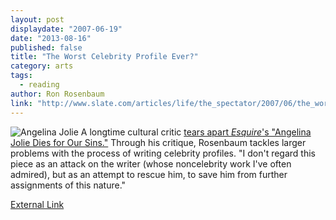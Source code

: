 ```yaml
---
layout: post
displaydate: "2007-06-19"
date: "2013-08-16"
published: false
title: "The Worst Celebrity Profile Ever?"
category: arts
tags: 
  - reading
author: Ron Rosenbaum
link: "http://www.slate.com/articles/life/the_spectator/2007/06/the_worst_celebrity_profile_ever_written.single.html"
---
```


![Angelina Jolie](http://upload.wikimedia.org/wikipedia/commons/thumb/0/0c/Angelina_Jolie_by_Gage_Skidmore.jpg/391px-Angelina_Jolie_by_Gage_Skidmore.jpg)
A longtime cultural critic [tears apart _Esquire_'s "Angelina Jolie Dies for Our Sins."](http://www.slate.com/articles/life/the_spectator/2007/06/the_worst_celebrity_profile_ever_written.single.html) Through his critique, Rosenbaum tackles larger problems with the process of writing celebrity profiles. "I don't regard this piece as an attack on the writer (whose noncelebrity work I've often admired), but as an attempt to rescue him, to save him from further assignments of this nature."  


[External Link](http://www.slate.com/articles/life/the_spectator/2007/06/the_worst_celebrity_profile_ever_written.single.html)
